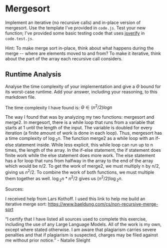# Mergesort

Implement an iterative (no recursive calls) and in-place version of mergesort.
Use the template I've provided in `code.js`. Test your new function; I've
provided some basic testing code that uses
[jsverify](https://jsverify.github.io/) in `code.test.js`.

Hint: To make merge sort in-place, think about what happens during the merge --
where are elements moved to and from? To make it iterative, think about the
part of the array each recursive call considers.

## Runtime Analysis

Analyse the time complexity of your implementation and give a $\Theta$ bound for
its worst-case runtime. Add your answer, including your reasoning, to this
markdown file.

The time complexity I have found is: $Θ ∈ (n^2/2)logn$

The way I found that was by analyzing my two functions: mergesort and merge2. In mergesort, there is a while loop that runs from a variable that starts at 1 until the length of the input. The variable is doubled for every iteration (a finite amount of work is done in each loop). Thus, mergesort has a time complexity of  $\log{_2}{n}$. The function merge2 as a while loop with an if-else statement inside. While less explicit, this while loop can run up to n times, the length of the array. In the if-else statement, the if statement does finite work while the else statement does more work. The else statement has a for loop that runs from halfway in the array to the end of the array which would be n/2. To get the work of merge2, we must multiply n by n/2, giving us $n^2/2$. To combine the work of both functions, we must multiple them together as well. $\log{_2}{n} * n^2/2$ gives us $(n^2/2)\log{_2}{n}$.

Sources:

I received help from Lars Kothoff. I used this link to help me build an iterative merge sort: https://www.baeldung.com/cs/non-recursive-merge-sort

“I certify that I have listed all sources used to complete this exercise, including the use of any Large Language Models. All of the work is my own, except where stated otherwise. I am aware that plagiarism carries severe penalties and that if plagiarism is suspected, charges may be filed against me without prior notice.” - Natalie Sleight
